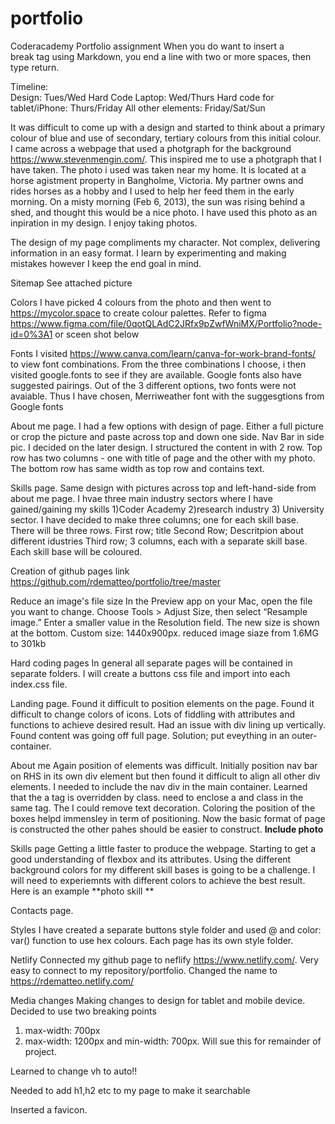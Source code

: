 # portfolio
Coderacademy Portfolio assignment
When you do want to insert a <br /> break tag using Markdown, you end a line with two or more spaces, then type return.


Timeline:<br>
Design: Tues/Wed
Hard Code Laptop: Wed/Thurs
Hard code for tablet/iPhone: Thurs/Friday
All other elements: Friday/Sat/Sun



It was difficult to come up with a design and started to think about a primary colour of blue and use of secondary, tertiary colours from this initial colour. I came across a webpage that used a photgraph for the background https://www.stevenmengin.com/.  This inspired me to use a photgraph that I have taken. The photo i used was taken near my home. It is located at a horse agistment property in Bangholme, Victoria. My partner owns and rides horses as a hobby and I used to help her feed them in the early morning. On a misty morning (Feb 6, 2013), the sun was rising behind a shed, and thought this would be a nice photo. I have used this photo as an inpiration in my design. I enjoy taking photos. 

The design of my page compliments my character. Not complex, delivering information in an easy format. 
I learn by experimenting and making mistakes however I keep the end goal in mind. 

Sitemap
See attached picture


Colors
I have picked 4 colours from the photo and then went to https://mycolor.space to create colour palettes. Refer to figma https://www.figma.com/file/0qotQLAdC2JRfx9pZwfWniMX/Portfolio?node-id=0%3A1 or sceen shot below 



Fonts
I visited https://www.canva.com/learn/canva-for-work-brand-fonts/ to view font combinations. From the three combinations I choose, i then visited google.fonts to see if they are available. Google fonts also have suggested pairings. Out of the 3 different options, two fonts were not avaiable. Thus I have chosen, Merriweather font with the suggesgtions from Google fonts

About me page.
I had a few options with design of page. Either a full picture or crop the picture and paste across top and down one side. Nav Bar in side pic. I decided on the later design. 
I structured the content in with 2 row. Top row has two columns - one with title of page and the other with my photo. The bottom row has same width as top row and contains text.

Skills page.
Same design with pictures across top and left-hand-side from about me page.
I hvae three main industry sectors where I have gained/gaining my skills 1)Coder Academy 2)research industry 3) University sector. I have decided to make three columns; one for each skill base.  
There will be three rows.
First row; title
Second Row; Descritpion about different idustries
Third row; 3 columns, each with a separate skill base. Each skill base will be coloured.

Creation of github pages
link https://github.com/rdematteo/portfolio/tree/master

Reduce an image's file size
In the Preview app on your Mac, open the file you want to change.
Choose Tools > Adjust Size, then select “Resample image.”
Enter a smaller value in the Resolution field. The new size is shown at the bottom. Custom size: 1440x900px. reduced image siaze from 1.6MG to 301kb

Hard coding pages
In general all separate pages will be contained in separate folders. 
I will create a buttons css file and import into each index.css file.


Landing page.
Found it difficult to position elements on the page. 
Found it difficult to change colors of icons. Lots of fiddling with attributes and functions to achieve desired result.
Had an issue with div lining up vertically. Found content was going off full page. Solution; put eveything in an outer-container.


About me
Again position of elements was difficult. Initially position nav bar on RHS in its own div element but then found it difficult to align all other div elements. I needed to include the nav div in the main container.
Learned that the a tag is overridden by class. need to enclose a and class in the same tag. The I could remove text decoration.
Coloring the position of the boxes helpd immensley in term of positioning.
Now the basic format of page is constructed the other pahes should be easier to construct. 
**Include photo**

Skills page
Getting a little faster to produce the webpage. Starting to get a good understanding of flexbox and its attributes. Using the different background colors for my different skill bases is going to be a challenge. I will need to experiemnts with different colors to achieve the best result. Here is an example 
**photo skill **

Contacts page.


Styles
I have created a separate buttons style folder and used @ and color: var() function to use hex colours. 
Each page has its own style folder. 

Netlify
Connected my github page to neflify https://www.netlify.com/.  Very easy to connect to my repository/portfolio.
Changed the name to https://rdematteo.netlify.com/


Media changes
Making changes to design for tablet and mobile device.
Decided to use two breaking points
1) max-width: 700px
2) max-width: 1200px and min-width: 700px. Will sue this for remainder of project.

Learned to change vh to auto!!

Needed to add h1,h2 etc to my page to make it searchable

Inserted a favicon.
